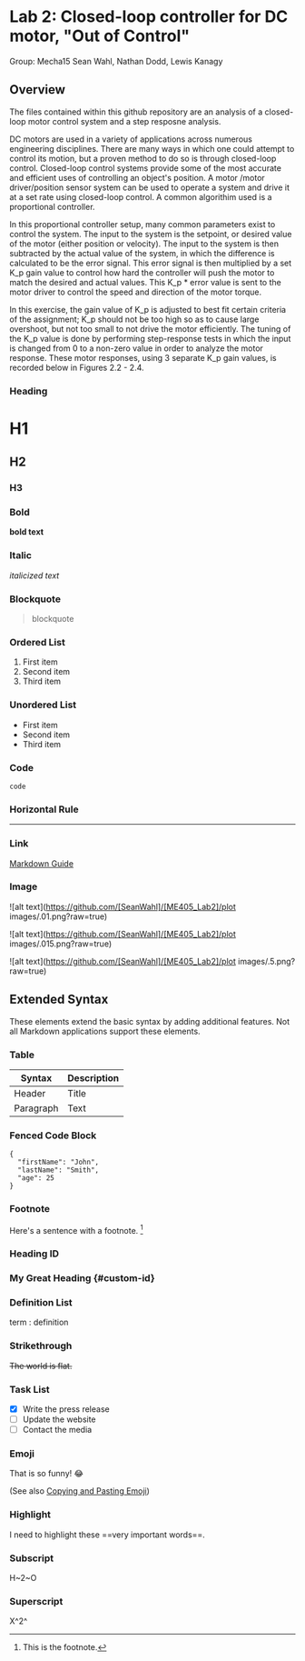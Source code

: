 # Lab 2: Closed-loop controller for DC motor, "Out of Control"

Group: Mecha15
Sean Wahl, Nathan Dodd, Lewis Kanagy

## Overview

The files contained within this github repository are an analysis of a closed-loop motor control system and a step resposne analysis.

DC motors are used in a variety of applications across numerous engineering disciplines. There are many ways in which one could attempt to control its motion, but
a proven method to do so is through closed-loop control. Closed-loop control systems provide some of the most accurate and efficient uses of controlling an object's position.
A motor /motor driver/position sensor system can be used to operate a system and drive it at a set rate using closed-loop control. A common algorithim used is a proportional controller. 

In this proportional controller setup, many common parameters exist to control the system. The input to the system is the setpoint, or desired value of the motor (either position or velocity). 
The input to the system is then subtracted by the actual value of the system, in which the difference is calculated to be the error signal. This error signal is then multiplied by a set
K_p gain value to control how hard the controller will push the motor to match the desired and actual values. This K_p * error value is sent to the motor driver to control the speed and 
direction of the motor torque. 

In this exercise, the gain value of K_p is adjusted to best fit certain criteria of the assignment; K_p should not be too high so as to cause large overshoot, but not too small to not 
drive the motor efficiently. The tuning of the K_p value is done by performing step-response tests in which the input is changed from 0 to a non-zero value in order to analyze the motor
response. These motor responses, using 3 separate K_p gain values, is recorded below in Figures 2.2 - 2.4.


### Heading

# H1
## H2
### H3

### Bold

**bold text**

### Italic

*italicized text*

### Blockquote

> blockquote

### Ordered List

1. First item
2. Second item
3. Third item

### Unordered List

- First item
- Second item
- Third item

### Code

`code`

### Horizontal Rule

---

### Link

[Markdown Guide](https://www.markdownguide.org)

### Image

![alt text](https://github.com/[SeanWahl]/[ME405_Lab2]/plot images/.01.png?raw=true)

![alt text](https://github.com/[SeanWahl]/[ME405_Lab2]/plot images/.015.png?raw=true)

![alt text](https://github.com/[SeanWahl]/[ME405_Lab2]/plot images/.5.png?raw=true)

## Extended Syntax

These elements extend the basic syntax by adding additional features. Not all Markdown applications support these elements.

### Table

| Syntax | Description |
| ----------- | ----------- |
| Header | Title |
| Paragraph | Text |

### Fenced Code Block

```
{
  "firstName": "John",
  "lastName": "Smith",
  "age": 25
}
```

### Footnote

Here's a sentence with a footnote. [^1]

[^1]: This is the footnote.

### Heading ID

### My Great Heading {#custom-id}

### Definition List

term
: definition

### Strikethrough

~~The world is flat.~~

### Task List

- [x] Write the press release
- [ ] Update the website
- [ ] Contact the media

### Emoji

That is so funny! :joy:

(See also [Copying and Pasting Emoji](https://www.markdownguide.org/extended-syntax/#copying-and-pasting-emoji))

### Highlight

I need to highlight these ==very important words==.

### Subscript

H~2~O

### Superscript

X^2^